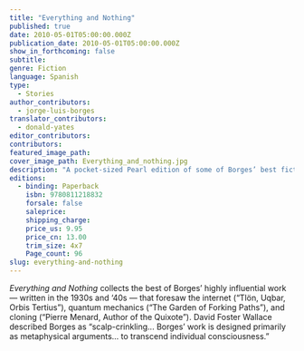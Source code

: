 ```yaml
---
title: "Everything and Nothing"
published: true
date: 2010-05-01T05:00:00.000Z
publication_date: 2010-05-01T05:00:00.000Z
show_in_forthcoming: false
subtitle:
genre: Fiction
language: Spanish
type:
  - Stories
author_contributors:
  - jorge-luis-borges
translator_contributors:
  - donald-yates
editor_contributors:
contributors:
featured_image_path:
cover_image_path: Everything_and_nothing.jpg
description: "A pocket-sized Pearl edition of some of Borges’ best fictions and essays. "
editions:
  - binding: Paperback
    isbn: 9780811218832
    forsale: false
    saleprice:
    shipping_charge:
    price_us: 9.95
    price_cn: 13.00
    trim_size: 4x7
    Page_count: 96
slug: everything-and-nothing
---
```


_Everything and Nothing_ collects the best of Borges’ highly influential work — written in the 1930s and ‘40s — that foresaw the internet (“Tlön, Uqbar, Orbis Tertius”), quantum mechanics (“The Garden of Forking Paths”), and cloning (“Pierre Menard, Author of the Quixote”). David Foster Wallace described Borges as “scalp-crinkling... Borges’ work is designed primarily as metaphysical arguments... to transcend individual consciousness.”

